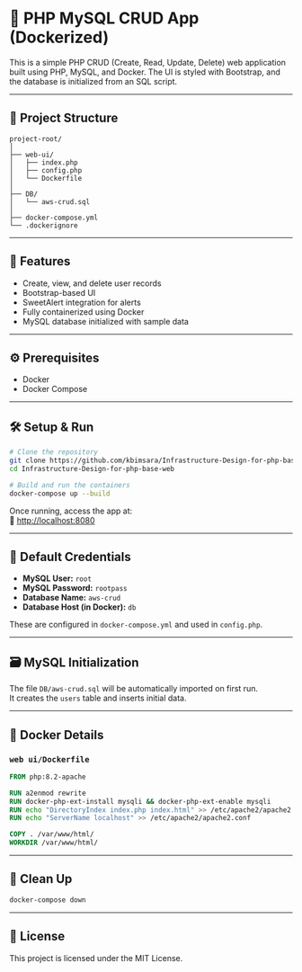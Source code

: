 
# 🐳 PHP MySQL CRUD App (Dockerized)

This is a simple PHP CRUD (Create, Read, Update, Delete) web application built using PHP, MySQL, and Docker. The UI is styled with Bootstrap, and the database is initialized from an SQL script.

---

## 📁 Project Structure

```
project-root/
│
├── web-ui/
│   ├── index.php
│   ├── config.php
│   └── Dockerfile
│
├── DB/
│   └── aws-crud.sql
│
├── docker-compose.yml
└── .dockerignore
```

---

## 🚀 Features

- Create, view, and delete user records
- Bootstrap-based UI
- SweetAlert integration for alerts
- Fully containerized using Docker
- MySQL database initialized with sample data

---

## ⚙️ Prerequisites

- Docker
- Docker Compose

---

## 🛠️ Setup & Run

```bash
# Clone the repository
git clone https://github.com/kbimsara/Infrastructure-Design-for-php-base-web.git
cd Infrastructure-Design-for-php-base-web

# Build and run the containers
docker-compose up --build
```

Once running, access the app at:  
📍 [http://localhost:8080](http://localhost:8080)

---

## 🧪 Default Credentials

- **MySQL User:** `root`
- **MySQL Password:** `rootpass`
- **Database Name:** `aws-crud`
- **Database Host (in Docker):** `db`

These are configured in `docker-compose.yml` and used in `config.php`.

---

## 🗃️ MySQL Initialization

The file `DB/aws-crud.sql` will be automatically imported on first run.  
It creates the `users` table and inserts initial data.

---

## 🐳 Docker Details

### `web ui/Dockerfile`

```Dockerfile
FROM php:8.2-apache

RUN a2enmod rewrite
RUN docker-php-ext-install mysqli && docker-php-ext-enable mysqli
RUN echo "DirectoryIndex index.php index.html" >> /etc/apache2/apache2.conf
RUN echo "ServerName localhost" >> /etc/apache2/apache2.conf

COPY . /var/www/html/
WORKDIR /var/www/html/
```

---

## 🧹 Clean Up

```bash
docker-compose down
```

---

## 📄 License

This project is licensed under the MIT License.
